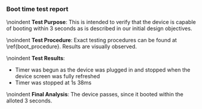 ### Boot time test report
\noindent
**Test Purpose**:
This is intended to verify that the device is capable of booting within 3 seconds as is described in our initial design objectives.

\noindent
**Test Procedure**:
Exact testing procedures can be found at \ref{boot_procedure}. Results are visually observed.

\noindent
**Test Results**:

- Timer was begun as the device was plugged in and stopped when the device screen was fully refreshed
- Timer was stopped at 1s 38ms

\noindent
**Final Analysis**:
The device passes, since it booted within the alloted 3 seconds. 
